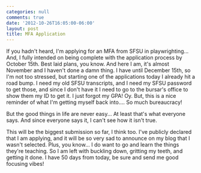 ```yaml
---
categories: null
comments: true
date: '2012-10-26T16:05:00-06:00'
layout: post
title: MFA Application
---
```


If you hadn't heard, I'm applying for an MFA from SFSU in playwrighting... And, I fully intended on being complete with the application process by October 15th. Best laid plans, you know. And here I am, it's almost November and I haven't done a damn thing. I have until December 15th, so I'm not too stressed, but starting one of the applications today I already hit a road bump. I need my old SFSU transcripts, and I need my SFSU password to get those, and since I don't have it I need to go to the bursar's office to show them my ID to get it. I just forgot my GPA! Oy. But, this is a nice reminder of what I'm getting myself back into.... So much bureaucracy!

But the good things in life are never easy... At least that's what everyone says. And since everyone says it, I can't see how it isn't true. 

This will be the biggest submission so far, I think too. I've publicly declared that I am applying, and it will be so very sad to announce on my blog that I wasn't selected. Plus, you know... I do want to go and learn the things they're teaching. So I am left with buckling down, gritting my teeth, and getting it done. I have 50 days from today, be sure and send me good focusing vibes!